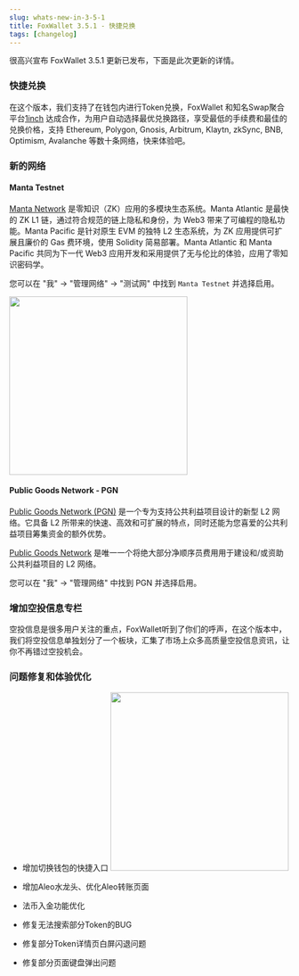 ```yaml
---
slug: whats-new-in-3-5-1
title: FoxWallet 3.5.1 - 快捷兑换
tags: [changelog]
---
```


很高兴宣布 FoxWallet 3.5.1 更新已发布，下面是此次更新的详情。
<!--truncate-->

### 快捷兑换
在这个版本，我们支持了在钱包内进行Token兑换，FoxWallet 和知名Swap聚合平台[1inch](https://1inch.io) 达成合作，为用户自动选择最优兑换路径，享受最低的手续费和最佳的兑换价格，支持 Ethereum, Polygon, Gnosis, Arbitrum, Klaytn, zkSync, BNB, Optimism, Avalanche 等数十条网络，快来体验吧。

### 新的网络 
#### Manta Testnet
[Manta Network](https://manta.network/) 是零知识（ZK）应用的多模块生态系统。Manta Atlantic 是最快的 ZK L1 链，通过符合规范的链上隐私和身份，为 Web3 带来了可编程的隐私功能。Manta Pacific 是针对原生 EVM 的独特 L2 生态系统，为 ZK 应用提供可扩展且廉价的 Gas 费环境，使用 Solidity 简易部署。Manta Atlantic 和 Manta Pacific 共同为下一代 Web3 应用开发和采用提供了无与伦比的体验，应用了零知识密码学。  

您可以在 "我" -> "管理网络" -> "测试网" 中找到 `Manta Testnet` 并选择启用。

<img src="/img/blog/instant-swap.webp" width="320" />

#### Public Goods Network - PGN
[Public Goods Network (PGN)](https://publicgoods.network/) 是一个专为支持公共利益项目设计的新型 L2 网络。它具备 L2 所带来的快速、高效和可扩展的特点，同时还能为您喜爱的公共利益项目筹集资金的额外优势。  

[Public Goods Network](https://publicgoods.network/) 是唯一一个将绝大部分净顺序员费用用于建设和/或资助公共利益项目的 L2 网络。  

您可以在 "我" -> "管理网络" 中找到 PGN 并选择启用。

### 增加空投信息专栏
空投信息是很多用户关注的重点，FoxWallet听到了你们的呼声，在这个版本中，我们将空投信息单独划分了一个板块，汇集了市场上众多高质量空投信息资讯，让你不再错过空投机会。

### 问题修复和体验优化
- 增加切换钱包的快捷入口
    <img src="/img/blog/quick-switch-wallet.webp" width="320" />

- 增加Aleo水龙头、优化Aleo转账页面
- 法币入金功能优化
- 修复无法搜索部分Token的BUG
- 修复部分Token详情页白屏闪退问题
- 修复部分页面键盘弹出问题

